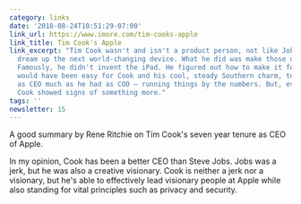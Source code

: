 ```yaml
---
category: links
date: '2018-08-24T10:51:29-07:00'
link_url: https://www.imore.com/tim-cooks-apple
link_title: Tim Cook's Apple
link_excerpt: "Tim Cook wasn't and isn't a product person, not like Jobs. He didn't
  dream up the next world-changing device. What he did was make those dreams a reality.
  Famously, he didn't invent the iPad. He figured out how to make it for $500.\r\n\r\nIt
  would have been easy for Cook and his cool, steady Southern charm, to have continued
  as CEO much as he had as COO — running things by the numbers. But, even early on,
  Cook showed signs of something more."
tags: ''
newsletter: 15
---
```


A good summary by Rene Ritchie on Tim Cook's seven year tenure as CEO of Apple.

In my opinion, Cook has been a better CEO than Steve Jobs. Jobs was a jerk, but he was also a creative visionary. Cook is neither a jerk nor a visionary, but he's able to effectively lead visionary people at Apple while also standing for vital principles such as privacy and security.
